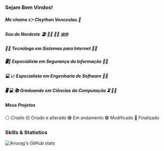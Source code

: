 ### Sejam Bem Vindos!

##### Me chamo :point_right: Cleython Venceslau :adult:
##### Sou do Nordeste :beach_umbrella: :surfing_man: :swimming_man: :brazil:
##### :technologist: Tecnólogo em Sistemas para Internet :man_student:
##### :desktop_computer::closed_lock_with_key: Especialista em Segurança da Informação :man_student:
##### :computer: :chart_with_upwards_trend: Especialista em Engenharia de Software :man_student:
##### :desktop_computer: :computer: :books: Graduando em Ciências da Computação :hourglass_flowing_sand: :student:

##### Meus Projetos

⚪  Criado
🟡  Criado e alterado
🟢  Em andamento
🟣  Modificado
🔵  Finalizado


### Skills & Statistics

![Anurag's GitHub stats](https://github-readme-stats.vercel.app/api?username=Cleython-Enginner&show_icons=true&theme=dark)



<!--
**Cleython-Enginner/Cleython-Enginner** is a ✨ _special_ ✨ repository because its `README.md` (this file) appears on your GitHub profile.

Here are some ideas to get you started:

- 🔭 I’m currently working on ...
- 🌱 I’m currently learning ...
- 👯 I’m looking to collaborate on ...
- 🤔 I’m looking for help with ...
- 💬 Ask me about ...
- 📫 How to reach me: ...
- 😄 Pronouns: ...
- ⚡ Fun fact: ...
-->
